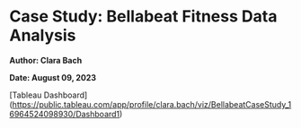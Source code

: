 # Case Study: Bellabeat Fitness Data Analysis
**Author: Clara Bach**

**Date: August 09, 2023**

[Tableau Dashboard] (https://public.tableau.com/app/profile/clara.bach/viz/BellabeatCaseStudy_16964524098930/Dashboard1)
